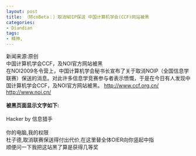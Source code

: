 ```yaml
---
layout: post
title: ｛转cnBeta：｝取消NOIP保送 中国计算机学会(CCF)网站被黑
categories:
- Diandian
tags:
- 精神, 
---
```

新闻来源:原创
<br />中国计算机学会CCF，及NOI官方网站被黑
<br />在NOI2009冬令营上，中国计算机学会秘书长宣布了关于取消NOIP（全国信息学联赛）保送的消息。对此许多信息学竞赛参与者表示愤慨，于是在今日有人发现中国计算机学会CCF，及NOI官方网站被黑。
<a href="http://www.ccf.org.cn/">http://www.ccf.org.cn/</a>
<br />
<a href="http://www.noi.cn/">http://www.noi.cn/</a>
<br />
<br />
<strong>被黑页面显示文字如下:</strong>
<br />
<br />Hacker by 信息猎手
<br />
<br />你的电脑,我的权限
<br />杜子德,取消联赛保送得付出代价,在这里替全体OIER向你竖起中指
<br />顺便问一下我把这站黑了算是获得几等奖